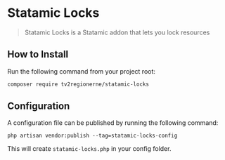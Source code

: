 # Statamic Locks

> Statamic Locks is a Statamic addon that lets you lock resources

## How to Install

Run the following command from your project root:

``` bash
composer require tv2regionerne/statamic-locks
```


## Configuration

A configuration file can be published by running the following command:

`php artisan vendor:publish --tag=statamic-locks-config`

This will create `statamic-locks.php` in your config folder.
